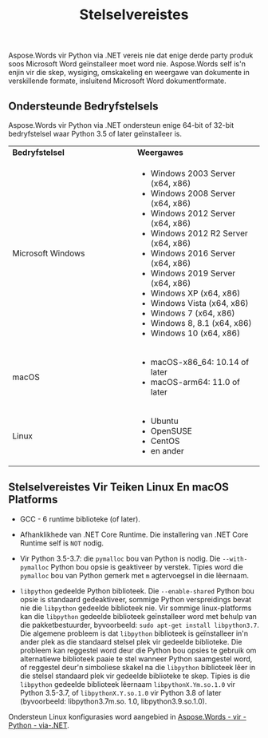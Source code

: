 ﻿---
title: Stelselvereistes
second_title: Aspose.Words vir Python via .NET
articleTitle: Stelselvereistes
linktitle: Stelselvereistes
description: "Voordat jy begin werk Aspose.Words vir Python via .NET, verseker dat u aan die vereistes van die bedryfstelsel, platform en omgewing voldoen, sodat die aktiwiteite op u toestelle behoorlik verantwoord word."
type: docs
weight: 50
url: /af/python-net/system-requirements/
---

Aspose.Words vir Python via .NET vereis nie dat enige derde party produk soos Microsoft Word geïnstalleer moet word nie. Aspose.Words self is'n enjin vir die skep, wysiging, omskakeling en weergawe van dokumente in verskillende formate, insluitend Microsoft Word dokumentformate.

## Ondersteunde Bedryfstelsels

Aspose.Words vir Python via .NET ondersteun enige 64-bit of 32-bit bedryfstelsel waar Python 3.5 of later geïnstalleer is.

<table>
    <tr>
        <td style="font-weight: bold; width:400px">Bedryfstelsel</td>
        <td style="font-weight: bold; width:400px">Weergawes</td>
    </tr>
    <tr>
        <td>Microsoft Windows</td>
        <td><ul>
            <li>Windows 2003 Server (x64, x86)</li>
            <li>Windows 2008 Server (x64, x86)</li>
            <li>Windows 2012 Server (x64, x86)</li>
            <li>Windows 2012 R2 Server (x64, x86)</li>
            <li>Windows 2016 Server (x64, x86)</li>
            <li>Windows 2019 Server (x64, x86)</li>
            <li>Windows XP (x64, x86)</li>
            <li>Windows Vista (x64, x86)</li>
            <li>Windows 7 (x64, x86)</li>
            <li>Windows 8, 8.1 (x64, x86)</li>
            <li>Windows 10 (x64, x86)</li>
        </ul></td>
    </tr>
    <tr>
        <td>macOS</td>
        <td><ul>
            <li>macOS-x86_64: 10.14 of later</li>
            <li>macOS-arm64: 11.0 of later</li>
        </ul></td>
    </tr>
    <tr>
        <td>Linux</td>
        <td><ul>
            <li>Ubuntu</li>
            <li>OpenSUSE</li>
            <li>CentOS</li>
            <li>en ander</li>
        </ul></td>
    </tr>
</table>

## Stelselvereistes Vir Teiken Linux En macOS Platforms

- GCC - 6 runtime biblioteke (of later).

- Afhanklikhede van .NET Core Runtime. Die installering van .NET Core Runtime self is `NOT` nodig.

- Vir Python 3.5-3.7: die `pymalloc` bou van Python is nodig. Die `--with-pymalloc` Python bou opsie is geaktiveer by verstek. Tipies word die `pymalloc` bou van Python gemerk met `m` agtervoegsel in die lêernaam.

- `libpython` gedeelde Python biblioteek. Die `--enable-shared` Python bou opsie is standaard gedeaktiveer, sommige Python verspreidings bevat nie die `libpython` gedeelde biblioteek nie. Vir sommige linux-platforms kan die `libpython` gedeelde biblioteek geïnstalleer word met behulp van die pakketbestuurder, byvoorbeeld: `sudo apt-get install libpython3.7`. Die algemene probleem is dat `libpython` biblioteek is geïnstalleer in'n ander plek as die standaard stelsel plek vir gedeelde biblioteke. Die probleem kan reggestel word deur die Python bou opsies te gebruik om alternatiewe biblioteek paaie te stel wanneer Python saamgestel word, of reggestel deur'n simboliese skakel na die `libpython` biblioteek lêer in die stelsel standaard plek vir gedeelde biblioteke te skep. Tipies is die `libpython` gedeelde biblioteek lêernaam `libpythonX.Ym.so.1.0` vir Python 3.5-3.7, of `libpythonX.Y.so.1.0` vir Python 3.8 of later (byvoorbeeld: libpython3.7m.so. 1.0, libpython3.9.so.1.0).

Ondersteun Linux konfigurasies word aangebied in [Aspose.Words - vir - Python - via-.NET](https://github.com/aspose-words/Aspose.Words-for-Python-via-.NET/blob/master/Dockerfile).
